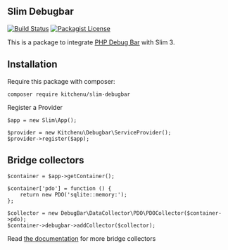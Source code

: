 ## Slim Debugbar

[![Build Status](https://travis-ci.org/kitchenu/Slim-DebugBar.svg?branch=master)](https://travis-ci.org/kitchenu/Slim-DebugBar)
[![Packagist License](https://poser.pugx.org/kitchenu/Slim-DebugBar/license.png)](https://packagist.org/packages/kitchenu/slim-debugbar)

This is a package to integrate [PHP Debug Bar](http://phpdebugbar.com/) with Slim 3.

## Installation

Require this package with composer:

```
composer require kitchenu/slim-debugbar
```

Register a Provider

```
$app = new Slim\App();

$provider = new Kitchenu\Debugbar\ServiceProvider();
$provider->register($app);
```

## Bridge collectors
```
$container = $app->getContainer();

$container['pdo'] = function () {
    return new PDO('sqlite::memory:');
};

$collector = new DebugBar\DataCollector\PDO\PDOCollector($container->pdo);
$container->debugbar->addCollector($collector);
```

Read [the documentation](http://phpdebugbar.com/docs/bridge-collectors.html#bridge-collectors) for more bridge collectors